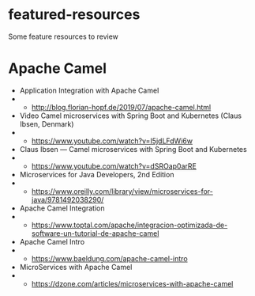# featured-resources
Some feature resources to review

# Apache Camel
 *  Application Integration with Apache Camel
 *  * http://blog.florian-hopf.de/2019/07/apache-camel.html
 * Video Camel microservices with Spring Boot and Kubernetes (Claus Ibsen, Denmark)
 *  * https://www.youtube.com/watch?v=I5jdLFdWi6w
 * Claus Ibsen — Camel microservices with Spring Boot and Kubernetes
 *  * https://www.youtube.com/watch?v=dSROap0arRE
 * Microservices for Java Developers, 2nd Edition
 *  * https://www.oreilly.com/library/view/microservices-for-java/9781492038290/
 * Apache Camel Integration
 *  * https://www.toptal.com/apache/integracion-optimizada-de-software-un-tutorial-de-apache-camel
 * Apache Camel Intro
 *  * https://www.baeldung.com/apache-camel-intro
 * MicroServices with Apache Camel
 * * https://dzone.com/articles/microservices-with-apache-camel

